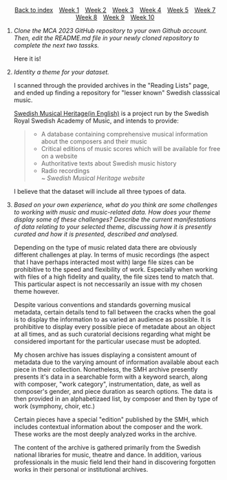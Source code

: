<div>
    <style>
        .menu {
        list-style-type: none; 
        text-align: center;
    }
    .menu li {
        display: inline-block;
        margin-right: 10px;
    }
    </style>
    <ul class="menu">
    <li><a href="../README.md">Back to index</a></li>
    <li><a href="week1.html">Week 1</a></li>
    <li><a href="week2.html">Week 2</a></li>
    <li><a href="week3.html">Week 3</a></li>
    <li><a href="week3.html">Week 4</a></li>
    <li><a href="week5.html">Week 5</a></li>
    <li><a href="week7.html">Week 7</a></li>
    <li><a href="week8.html">Week 8</a></li>
    <li><a href="week9.html">Week 9</a></li>
    <li><a href="week10.html">Week 10</a></li>
</ul>
</div>


1. <i>Clone the MCA 2023 GitHub repository to your own Github account. Then, edit the README.md file in your newly cloned repository to complete the next two tassks.</i><br>

    Here it is!

2. <i>Identity a theme for your dataset.</i><br>

    I scanned through the provided archives in the "Reading Lists" page, and ended up finding a repository for "lesser known" Swedish classsical music.<br>

    [Swedish Musical Heritage(in English)](https://www.swedishmusicalheritage.com/) is a project run by the Swedish Royal Swedish Academy of Music, and intends to provide: 
    >- A database containing comprehensive musical information about the composers and their music<br>
    >- Critical editions of music scores which will be available for free on a website <br>
    >- Authoritative texts about Swedish music history<br>
    >- Radio recordings<br>
    >~ <i>Swedish Musical Heritage website</i>
    >
    I believe that the dataset will include all three typoes of data.

3. <i>Based on your own experience, what do you think are some challenges to working with music and music-related data. How does your theme display some of these challenges? Describe the current manifestations of data relating to your selected theme, discussing how it is presently curated and how it is presented, described and analysed.</i>

    Depending on the type of music related data there are obviously different challenges at play. In terms of music recordings (the aspect that I have perhaps interacted most with) large file sizes can be prohibitive to the speed and flexibility of work. Especially when working with files of a high fidelity and quality, the file sizes tend to match that. This particular aspect is not neccessarily an issue with my chosen theme however. <br>

    Despite various conventions and standards governing musical metadata, certain details tend to fall between the cracks when the goal is to display the information to as varied an audience as possible. It is prohibitive to display every possible piece of metadate about an object at all times, and as such curatorial decisions regarding what might be considered important for the particular usecase must be adopted.<br>

    My chosen archive has issues displaying a consistent amount of metadata due to the varying amount of information available about each piece in their collection. Nonetheless, the SMH archive presently presents it's data in a searchable form with a keyword search, along with composer, "work category", instrumentation, date, as well as composer's gender, and piece duration as search options. The data is then provided in an alphabetizaed list, by composer and then by type of work (symphony, choir, etc.)

    Certain pieces have a special "edition" published by the SMH, which includes contextual information about the composer and the work. These works are the most deeply analyzed works in the archive. 

    The content of the archive is gathered primarily from the Swedish national libraries for music, theatre and dance. In addition, various professionals in the music field lend their hand in discovering forgotten works in their personal or institutional archives. 